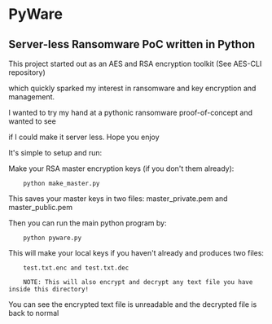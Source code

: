 # PyWare

## Server-less Ransomware PoC written in Python

This project started out as an AES and RSA encryption toolkit (See AES-CLI repository)

which quickly sparked my interest in ransomware and key encryption and management.

I wanted to try my hand at a pythonic ransomware proof-of-concept and wanted to see

if I could make it server less. Hope you enjoy


It's simple to setup and run:

Make your RSA master encryption keys (if you don't them already):

		python make_master.py

This saves your master keys in two files: master_private.pem and master_public.pem

Then you can run the main python program by:

		python pyware.py

This will make your local keys if you haven't already and produces two files:

		test.txt.enc and test.txt.dec

		NOTE: This will also encrypt and decrypt any text file you have inside this directory!

You can see the encrypted text file is unreadable and the decrypted file is back to normal
